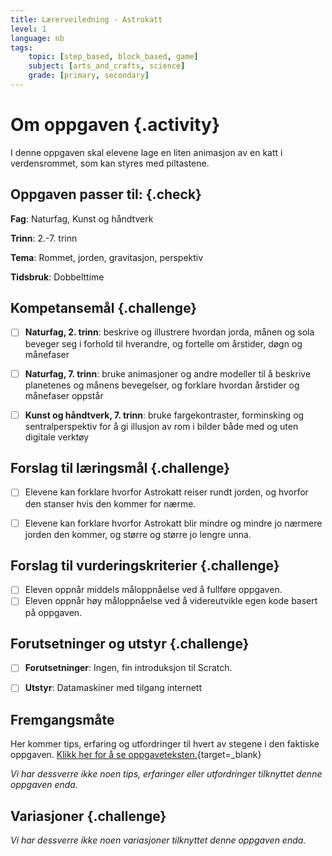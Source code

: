 ```yaml
---
title: Lærerveiledning - Astrokatt
level: 1
language: nb
tags:
    topic: [step_based, block_based, game]
    subject: [arts_and_crafts, science]
    grade: [primary, secondary]
---
```


# Om oppgaven {.activity}
I denne oppgaven skal elevene lage en liten animasjon av en katt i verdensrommet, som kan styres med piltastene.


## Oppgaven passer til: {.check}
 __Fag__: Naturfag, Kunst og håndtverk

__Trinn__: 2.-7. trinn

__Tema__: Rommet, jorden, gravitasjon, perspektiv

__Tidsbruk__: Dobbelttime


## Kompetansemål {.challenge}
- [ ]  __Naturfag, 2. trinn__: beskrive og illustrere hvordan jorda, månen og sola beveger seg i forhold til hverandre, og fortelle om årstider, døgn og månefaser
- [ ]  __Naturfag, 7. trinn__: bruke animasjoner og andre modeller til å beskrive planetenes og månens bevegelser, og forklare hvordan årstider og månefaser oppstår
- [ ]  __Kunst og håndtverk, 7. trinn__: bruke fargekontraster, forminsking og sentralperspektiv for å gi illusjon av rom i bilder både med og uten digitale verktøy


## Forslag til læringsmål {.challenge}
- [ ]  Elevene kan forklare hvorfor Astrokatt reiser rundt jorden, og hvorfor den stanser hvis den kommer for nærme.
- [ ]  Elevene kan forklare hvorfor Astrokatt blir mindre og mindre jo nærmere jorden den kommer, og større og større jo lengre unna.


## Forslag til vurderingskriterier {.challenge}
- [ ]   Eleven oppnår middels måloppnåelse ved å fullføre oppgaven.
- [ ]   Eleven oppnår høy måloppnåelse ved å videreutvikle egen kode basert på oppgaven.

## Forutsetninger og utstyr {.challenge}
- [ ]  __Forutsetninger__: Ingen, fin introduksjon til Scratch.

- [ ]  __Utstyr__: Datamaskiner med tilgang internett

## Fremgangsmåte
Her kommer tips, erfaring og utfordringer til hvert av stegene i den faktiske oppgaven. [Klikk her for å se oppgaveteksten.](../astrokatt/astrokatt.html){target=_blank}

_Vi har dessverre ikke noen tips, erfaringer eller utfordringer tilknyttet denne oppgaven enda._


## Variasjoner {.challenge}
_Vi har dessverre ikke noen variasjoner tilknyttet denne oppgaven enda._
